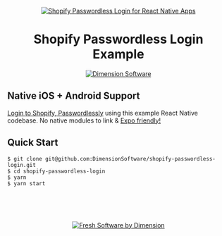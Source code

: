 
<center>

[![Shopify Passwordless Login for React Native Apps][is-image]][ds-link]

# Shopify Passwordless Login Example

[![Dimension Software][html5-image]][ds-link]

</center>

## Native iOS + Android Support

[Login to Shopify, Passwordlessly][pw-link] using this example React Native codebase.  No native modules to link & [Expo friendly!][expo-link]

## Quick Start

```
$ git clone git@github.com:DimensionSoftware/shopify-passwordless-login.git
$ cd shopify-passwordless-login
$ yarn
$ yarn start
```


<br />
<br />
<br />
<center>

[![Fresh Software by Dimension][ds-image]][ds-link]

</center>

[pw-link]: https://login.dimensionsoftware.com
[ds-link]: https://dimensionsoftware.com
[expo-link]: https://expo.io
[is-image]: https://dimensionsoftware.com/static/images/layout/dimension_icon.png
[html5-image]: http://img.shields.io/badge/HTML-5-blue.svg?style=flat
[ds-image]: https://dimensionsoftware.com/static/images/github/software_by.png
